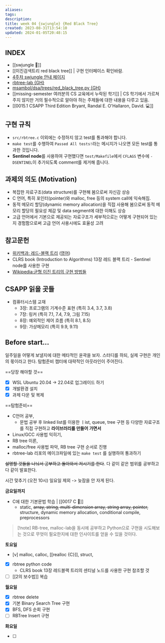 ```yaml
---
aliases: 
tags: 
description:
title: week 04 {swjungle} {Red Black Tree}
created: 2023-08-31T13:54:10
updated: 2024-01-05T20:48:15
---
```


## INDEX

- [[swjungle 🤖]]
- [[이진검색트리 red black tree]] | 구현 인터페이스 확인바람.
- [4주차 swjungle 안내 페이지](https://jungle7-7610626261f4.herokuapp.com/pages/W04-rbtree.html)
- [rbtree-lab {GH}](https://github.com/SWJungle/rbtree-lab)
- [msambol/dsa/trees/red_black_tree.py {GH}](https://github.com/msambol/dsa/blob/master/trees/red_black_tree.py)
- [[missing-semester 여러분의 CS 교육에서 누락된 학기]] | CS 학기에서 가르쳐주지 않지만 거의 필수적으로 알아야 하는 주제들에 대한 내용을 다루고 있음.
- [[0015.1 CSAPP Third Edition Bryant, Randal E. O'Hallaron, David. 💻]]

## 구현 규칙

- `src/rbtree.c` 이외에는 수정하지 않고 test를 통과해야 합니다.
- `make test`를 수행하여 `Passed All tests!`라는 메시지가 나오면 모든 test를 통과한 것입니다.
- **Sentinel node**를 사용하여 구현했다면 `test/Makefile`에서 `CFLAGS` 변수에 `-DSENTINEL`이 추가되도록 comment를 제거해 줍니다.

## 과제의 의도 (Motivation)

- 복잡한 자료구조(data structure)를 구현해 봄으로써 자신감 상승
- C 언어, 특히 포인터(pointer)와 malloc, free 등의 system call에 익숙해짐.
- 동적 메모리 할당(dynamic memory allocation)을 직접 사용해 봄으로써 동적 메모리 할당의 필요성 체감 및 data segment에 대한 이해도 상승
- 고급 언어에서 기본으로 제공되는 자료구조가 세부적으로는 어떻게 구현되어 있는지 경험함으로써 고급 언어 사용시에도 효율성 고려

## 참고문헌

- [위키백과: 레드-블랙 트리](https://ko.wikipedia.org/wiki/%EB%A0%88%EB%93%9C-%EB%B8%94%EB%9E%99_%ED%8A%B8%EB%A6%AC) ([영어](https://en.wikipedia.org/wiki/Red%E2%80%93black_tree))
- CLRS book (Introduction to Algorithms) 13장 레드 블랙 트리 - Sentinel node를 사용한 구현
- [Wikipedia:균형 이진 트리의 구현 방법들](https://en.wikipedia.org/wiki/Self-balancing_binary_search_tree#Implementations)

## CSAPP 읽을 곳들

- 컴퓨터시스템 교재
    - 3장: 프로그램의 기계수준 표현 (특히 3.4, 3.7, 3.8)
    - 7장: 링커 (특히 7.1, 7.4, 7.9, 그림 7.15)
    - 8장: 예외적인 제어 흐름 (특히 8.1, 8.5)
    - 9장: 가상메모리 (특히 9.9, 9.11)

## Before start...

일주일을 어떻게 보낼지에 대한 메타적인 윤곽을 보자. 스터디를 하되, 실제 구현은 개인의 몫이라고 한다. 탐험준비 챕터에 대략적인 아웃라인이 주어진다.

==당장 해야할 것==

- [x] WSL Ubuntu 20.04 -> 22.04로 업그레이드 하기
- [x] 개발환경 설치
- [x] 과제 다운 및 복제

==탐험준비==

- C언어 공부, 
	- 문법 공부 후 linked list를 이용한 ㅣist, queue, tree 구현 등 다양한 자료구조를 직접 구현하고 **라이브러리를 만들어 가면서** 
- Linux/GCC 사용법 익히기, 
- RB tree 이론, 
- malloc/free 사용법 파악, RB tree 구현 순서로 진행
- rbtree-lab 리포의 메이크파일에 있는 `make test` 를 실행하여 통과하기


~~설명할 것들을 나눠서 공부하고 돌아와서 저시기를 한다~~. 다 같이 같은 범위를 공부하고 다 같이 발표한다.

시간 맞추기 (오전 10시) 일요일 제외 -> 늦잠을 안 자게 된다.

**금요일까지**

- C에 대한 기본문법 학습 | [[0017 C 🍎]]
	- static, ~~array, string, multi-dimension array, string array, pointer,~~ structure, dynamic memory allocation, conditional compile, preprocessors

> [!note] RB-tree, malloc-lab을 동시에 공부하고 Python으로 구현을 시도해보는 것으로 무엇이 필요한지에 대한 인사이트를 얻을 수 있을 것이다.  

**토요일**

- [v] malloc, calloc, [[realloc {C}]], struct, 
- [x] rbtree python code 
	- CLRS book 13장 레드블랙 트리의 센티널 노드를 사용한 구현 참조할 것
- [ ] [[2의 보수법]] 복습

**월요일**

- [x] rbtree delete
- [x] 기본 Binary Search Tree 구현
- [x] BFS, DFS 순회 구현
- [ ] RBTree Insert 구현

**화요일**

- [ ] 
